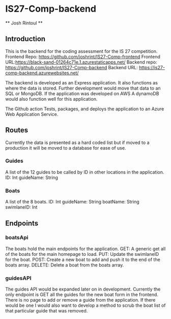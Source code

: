 # IS27-Comp-backend
** Josh Rintoul **
## Introduction
This is the backend for the coding assessment for the IS 27 competition.
Frontend Repo: https://github.com/joshrint/IS27-Comp-frontend
Frontend URL:https://black-sand-01264c71e.1.azurestaticapps.net/
Backend repo: https://github.com/joshrint/IS27-Comp-backend
Backend URL: https://is27-comp-backend.azurewebsites.net/

The backend is developed as an Express application. It also functions as where the data is stored. Further development would move that data to an SQL or MongoDB. If the application was developed on AWS A dynamoDB would also function well for this application.

The Github action Tests, packages, and deploys the application to an Azure Web Application Service.

## Routes
 Currently the data is presented as a hard coded list but if moved to a production it will be moved to a database for ease of use.

### Guides 
A list of the 12 guides to be called by ID in other locations in the application.
ID: Int
guideName: String

### Boats 
A list of the 8 boats.
ID: Int
guideName: String
boatName: String
swimlaneID: Int

## Endpoints
### boatsApi 
The boats hold the main endpoints for the application.
GET: A generic get all of the boats for the main homepage to load.
PUT: Update the swimlaneID for the boat.
POST: Create a new boat to add and push it to the end of the boats array.
DELETE: Delete a boat from the boats array.

### guidesAPI
The guides API would be expanded later on in development. Currently the only endpoint is GET all the guides for the new boat form in the frontend.
There is no page to add or remove a guide from the application. If there would be one I would also want to develop a method to scrub the boat list of that particular guide that was removed.

